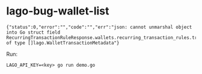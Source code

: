 # lago-bug-wallet-list

```
{"status":0,"error":"","code":"","err":"json: cannot unmarshal object into Go struct field RecurringTransactionRuleResponse.wallets.recurring_transaction_rules.transaction_metadata of type []lago.WalletTransactionMetadata"}
```

Run:

```
LAGO_API_KEY=<key> go run demo.go
```
